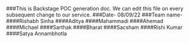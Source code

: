 
###This is Backstage POC generation doc. We can edit this file on every subsequent change to our service.
###Date- 08/09/22
###Team name-
####Rishabh Sinha
####Aditya
####Mahammadi 
####Ahemad
####Michael
####Sarthak
####Bharat
####Sacsham
####Rishi Kumar
####Satya Annambhotla
